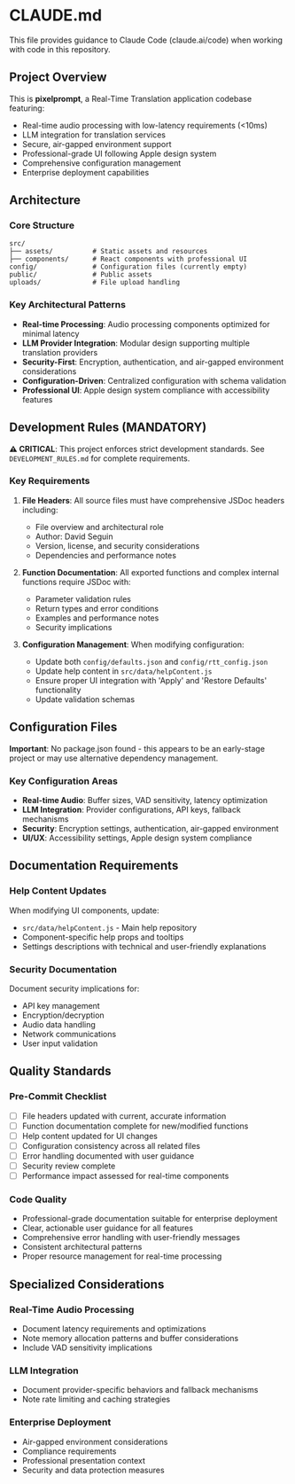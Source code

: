 # CLAUDE.md

This file provides guidance to Claude Code (claude.ai/code) when working with code in this repository.

## Project Overview

This is **pixelprompt**, a Real-Time Translation application codebase featuring:
- Real-time audio processing with low-latency requirements (<10ms)
- LLM integration for translation services
- Secure, air-gapped environment support
- Professional-grade UI following Apple design system
- Comprehensive configuration management
- Enterprise deployment capabilities

## Architecture

### Core Structure
```
src/
├── assets/          # Static assets and resources
├── components/      # React components with professional UI
config/              # Configuration files (currently empty)
public/              # Public assets
uploads/             # File upload handling
```

### Key Architectural Patterns
- **Real-time Processing**: Audio processing components optimized for minimal latency
- **LLM Provider Integration**: Modular design supporting multiple translation providers
- **Security-First**: Encryption, authentication, and air-gapped environment considerations
- **Configuration-Driven**: Centralized configuration with schema validation
- **Professional UI**: Apple design system compliance with accessibility features

## Development Rules (MANDATORY)

**⚠️ CRITICAL**: This project enforces strict development standards. See `DEVELOPMENT_RULES.md` for complete requirements.

### Key Requirements
1. **File Headers**: All source files must have comprehensive JSDoc headers including:
   - File overview and architectural role
   - Author: David Seguin
   - Version, license, and security considerations
   - Dependencies and performance notes

2. **Function Documentation**: All exported functions and complex internal functions require JSDoc with:
   - Parameter validation rules
   - Return types and error conditions
   - Examples and performance notes
   - Security implications

3. **Configuration Management**: When modifying configuration:
   - Update both `config/defaults.json` and `config/rtt_config.json`
   - Update help content in `src/data/helpContent.js`
   - Ensure proper UI integration with 'Apply' and 'Restore Defaults' functionality
   - Update validation schemas

## Configuration Files

**Important**: No package.json found - this appears to be an early-stage project or may use alternative dependency management.

### Key Configuration Areas
- **Real-time Audio**: Buffer sizes, VAD sensitivity, latency optimization
- **LLM Integration**: Provider configurations, API keys, fallback mechanisms
- **Security**: Encryption settings, authentication, air-gapped environment
- **UI/UX**: Accessibility settings, Apple design system compliance

## Documentation Requirements

### Help Content Updates
When modifying UI components, update:
- `src/data/helpContent.js` - Main help repository
- Component-specific help props and tooltips
- Settings descriptions with technical and user-friendly explanations

### Security Documentation
Document security implications for:
- API key management
- Encryption/decryption
- Audio data handling
- Network communications
- User input validation

## Quality Standards

### Pre-Commit Checklist
- [ ] File headers updated with current, accurate information
- [ ] Function documentation complete for new/modified functions
- [ ] Help content updated for UI changes
- [ ] Configuration consistency across all related files
- [ ] Error handling documented with user guidance
- [ ] Security review complete
- [ ] Performance impact assessed for real-time components

### Code Quality
- Professional-grade documentation suitable for enterprise deployment
- Clear, actionable user guidance for all features
- Comprehensive error handling with user-friendly messages
- Consistent architectural patterns
- Proper resource management for real-time processing

## Specialized Considerations

### Real-Time Audio Processing
- Document latency requirements and optimizations
- Note memory allocation patterns and buffer considerations
- Include VAD sensitivity implications

### LLM Integration
- Document provider-specific behaviors and fallback mechanisms
- Note rate limiting and caching strategies

### Enterprise Deployment
- Air-gapped environment considerations
- Compliance requirements
- Professional presentation context
- Security and data protection measures